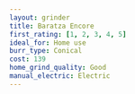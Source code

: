 ```yaml
---
layout: grinder
title: Baratza Encore
first_rating: [1, 2, 3, 4, 5]
ideal_for: Home use
burr_type: Conical
cost: 139
home_grind_quality: Good
manual_electric: Electric
---
```

